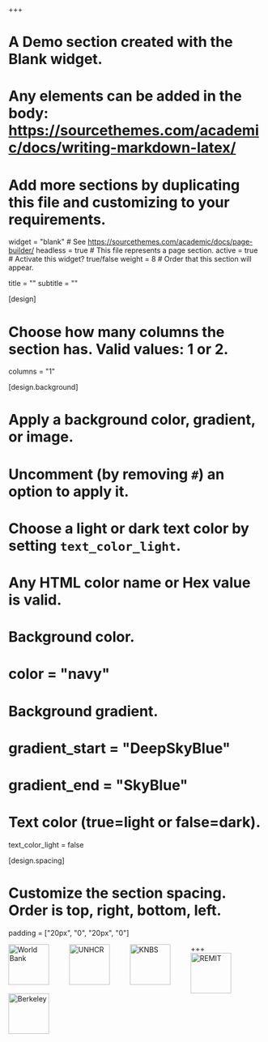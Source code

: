 +++
# A Demo section created with the Blank widget.
# Any elements can be added in the body: https://sourcethemes.com/academic/docs/writing-markdown-latex/
# Add more sections by duplicating this file and customizing to your requirements.

widget = "blank"  # See https://sourcethemes.com/academic/docs/page-builder/
headless = true  # This file represents a page section.
active = true  # Activate this widget? true/false
weight = 8  # Order that this section will appear.

title = ""
subtitle = ""
  
[design]
  # Choose how many columns the section has. Valid values: 1 or 2.
  columns = "1"

[design.background]
  # Apply a background color, gradient, or image.
  #   Uncomment (by removing `#`) an option to apply it.
  #   Choose a light or dark text color by setting `text_color_light`.
  #   Any HTML color name or Hex value is valid.

  # Background color.
  # color = "navy"
  
  # Background gradient.
  # gradient_start = "DeepSkyBlue"
  # gradient_end = "SkyBlue"
  
  # Text color (true=light or false=dark).
  text_color_light = false

[design.spacing]
  # Customize the section spacing. Order is top, right, bottom, left.
  padding = ["20px", "0", "20px", "0"]

+++
<img src="/img/logos/WB logo 1.png"
     alt="World Bank"
     style="float: left; margin-right: 40px; height:80px;" />
<img src="/img/logos/UNHCR logo 1.png"
     alt="UNHCR"
     style="float: left; margin-right: 40px; height:80px;" />
<img src="/img/logos/KNBS logo.jpg"
     alt="KNBS"
     style="float: left; margin-right: 40px; height:80px;" />
<img src="/img/logos/Remit logo.png"
     alt="REMIT"
     style="float: left; margin-right: 40px; height:80px;" />
<img src="/img/logos/Berkeley logo.png"
     alt="Berkeley"
     style="float: left; margin-right: 40px; height:80px;" />
